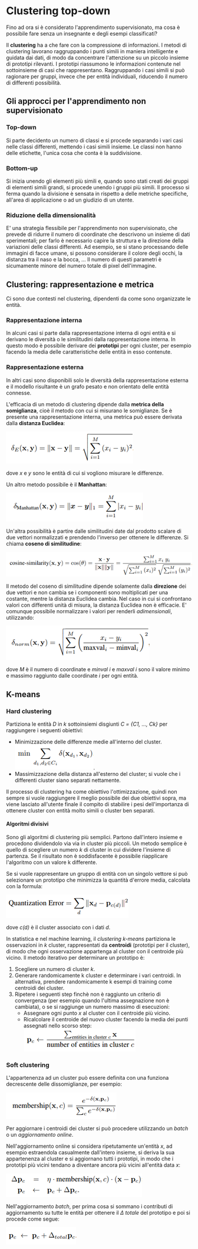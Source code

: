 # Clustering top-down
Fino ad ora si è considerato l'apprendimento supervisionato, ma cosa è possibile fare senza un insegnante e degli esempi classificati?

Il **clustering** ha a che fare con la compressione di informazioni. I metodi di clustering lavorano raggruppando i punti simili in maniera intelligente e guidata dai dati, di modo da concentrare l'attenzione su un piccolo insieme di prototipi rilevanti. I prototipi riassumono le informazioni contenute nel sottoinsieme di casi che rappresentano. Raggruppando i casi simili si può ragionare per gruppi, invece che per entità individuali, riducendo il numero di differenti possibilità.

## Gli approcci per l'apprendimento non supervisionato

### Top-down
Si parte decidento un numero di classi e si procede separando i vari casi nelle classi differenti, mettendo i casi simili insieme. Le classi non hanno delle etichette, l'unica cosa che conta è la suddivisione.

### Bottom-up
Si inizia unendo gli elementi più simili e, quando sono stati creati dei gruppi di elementi simili grandi, si procede unendo i gruppi più simili. Il processo si ferma quando la divisione è sensata in rispetto a delle metriche specifiche, all'area di applicazione o ad un giudizio di un utente.

### Riduzione della dimensionalità
E' una strategia flessibile per l'apprendimento non supervisionato, che prevede di ridurre il numero di coordinate che descrivono un insieme di dati sperimentali; per farlo è necessario capire la struttura e la direzione della variazioni delle classi differenti. Ad esempio, se si stano processando delle immagini di facce umane, si possono considerare il colore degli occhi, la distanza tra il naso e la bocca, ... Il numero di questi parametri è sicumamente minore del numero totale di pixel dell'immagine.

## Clustering: rappresentazione e metrica
Ci sono due contesti nel clustering, dipendenti da come sono organizzate le entità.

### Rappresentazione interna
In alcuni casi si parte dalla rappresentazione interna di ogni entità e si derivano le diversità o le similitudini dalla rappresentazione interna. In questo modo è possibile derivare dei **prototipi** per ogni cluster, per esempio facendo la media delle caratteristiche delle entità in esso contenute.

### Rappresentazione esterna
In altri casi sono disponibili solo le diversità della rappresentazione esterna e il modello risultante è un grafo pesato e non orientato delle entità connesse.

L'efficacia di un metodo di clustering dipende dalla **metrica della somiglianza**, cioè il metodo con cui si misurano le somiglianze.
Se è presente una rappresentazione interna, una metrica può essere derivata dalla **distanza Euclidea**:

![Distanza Euclidea](img/distanza-euclidea.png)

dove *x* e *y* sono le entità di cui si vogliono misurare le differenze.

Un altro metodo possibile è il **Manhattan**:

![Manhattan](img/manhattan.png)

Un'altra possibilità è partire dalle similitudini date dal prodotto scalare di due vettori normalizzati e prendendo l'inverso per ottenere le differenze. Si chiama **coseno di similitudine**:

![Codeno di similitudine](img/coseno-similitudine.png)

Il metodo del coseno di similitudine dipende solamente dalla **direzione** dei due vettori e non cambia se i componenti sono moltiplicati per una costante, mentre la distanza Euclidea cambia. Nel caso in cui si confrontano valori con differenti unità di misura, la distanza Euclidea non è efficacie. E' comunque possibile normalizzare i valori per renderli *adimensionali*, utilizzando:

![Normalizzazione](img/normalizzazione.png)

dove *M* è il numero di coordinate e *minval i* e *maxval i* sono il valore minimo e massimo raggiunto dalle coordinate *i* per ogni entità.

## K-means

### Hard clustering
Partiziona le entità *D* in *k* sottoinsiemi disgiunti *C = {C1, ..., Ck}* per raggiungere i seguenti obiettivi:
- Minimizzazione delle differenze medie all'interno del cluster. ![minimizzazione](img/minimizzazione-cluster.png).
- Massimizzazione della distanza all'esterno del cluster; si vuole che i differenti cluster siano separati nettamente.

Il processo di clustering ha come obiettivo l'ottimizzazione, quindi non sempre si vuole raggiungere il meglio possibile dei due obiettivi sopra, ma viene lasciato all'utente finale il compito di stabilire i pesi dell'importanza di ottenere cluster con entità molto simili o cluster ben separati.

#### Algoritmi divisivi
Sono gli algoritmi di clustering più semplici. Partono dall'intero insieme e procedono dividendolo via via in cluster più piccoli. Un metodo semplice è quello di scegliere un numero *k* di cluster in cui dividere l'insieme di partenza. Se il risultato non è soddisfacente è possibile riapplicare l'algoritmo con un valore k differente.

Se si vuole rappresentare un gruppo di entità con un singolo vettore si può selezionare un prototipo che minimizza la quantità d'errore media, calcolata con la formula:

![](img/quantization-error.png)

dove *c(d)* è il cluster associato con i dati *d*.

In statistica e nel machine learning, il *clustering k-means* partiziona le osservazioni in *k* cluster, rappresentati da **centroidi** (prototipi per il cluster), di modo che ogni osservazione appartenga al cluster con il centroide più vicino. Il metodo iterativo per determinare un prototipo è:
1. Scegliere un numero di cluster *k*.
2. Generare randomicamente k cluster e determinare i vari centroidi. In alternativa, prendere randomicamente k esempi di training come centroidi dei cluster.
3. Ripetere i seguenti step finchè non è raggiunto un criterio di convergenza (per esempio quando l'ultima assegnazione non è cambiata), o se si raggiunge un numero massimo di esecuzioni:
   - Assegnare ogni punto *x* al cluster con il centroide più vicino.
   - Ricalcolare il centroide del nuovo cluster facendo la media dei punti assegnati nello scorso step: ![](img/centroide.png)

### Soft clustering
L'appartenenza ad un cluster può essere definita con una funziona decrescente delle dissomiglianze, per esempio:

![Appartenenza](img/appartenenza.png)

Per aggiornare i centroidi dei cluster si può procedere utilizzando un *batch* o un *aggiornamento online*.

Nell'aggiornamento online si considera ripetutamente un'entità *x*, ad esempio estraendola casualmente dall'intero insieme, si deriva la sua appartenenza al cluster e si aggiornano tutti i prototipi, in modo che i prototipi più vicini tendano a diventare ancora più vicini all'entità data *x*:

![Aggiornamento online](img/online-update.png)

Nell'aggiornamento *batch*, per prima cosa si sommano i contributi di aggiornamento su tutte le entità per ottenere il *∆ totale* del prototipo e poi si procede come segue:

![Aggiornamento batch](img/batch-update.png)